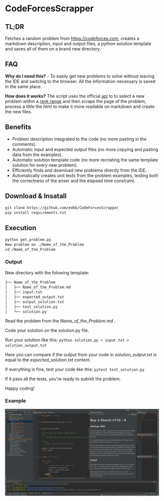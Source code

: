 # CodeForcesScrapper

## TL;DR
Fetches a random problem from https://codeforces.com, creates a markdown description, input and output files, a python solution template and saves all of them on a brand new directory.

## FAQ
**Why do I need this?** - To easily get new problems to solve without leaving the IDE and switchig to the browser. All the information necessary is saved in the same place.

**How does it works?**
The script uses the official [api](https://codeforces.com/apiHelp) to to select a new problem within a [rank range](../master/get_problem.py#L25-L26) and then scraps the page of the problem, process a little the html to make it more readable on markdown and create the new files.

## Benefits
- Problem description integrated to the code (no more pasting in the comments).
- Automatic input and expected output files (no more copying and pasting data from the examples).
- Automatic solution template code (no more recriating the same template solution for every new problem).
- Efficiently finds and download new problems directly from the IDE.
- Automatically creates unit tests from the problem examples, testing both the correctness of the anser and the elapsed time constraint.

## Download & Insatall
```
git clone https://github.com/edkb/CodeForcesScrapper
pip install requirements.txt
```

## Execution
```
python get_problem.py
New problem on ./Name_of_the_Problem
cd /Name_of_the_Problem
```
### Output
New directory with the folowing template:
```
├── Name_of_the_Problem
│   ├── Name_of_the_Problem.md
│   ├── input.txt
│   ├── expected_output.txt
│   ├── output_solution.txt
│   ├── test_solution.py
│   └── solution.py
```

Read the problem from the *Name_of_the_Problem.md* .

Code your solution on the solution.py file.

Run your solution like this:
`python solution.py < input.txt > solution_output.txt`

Here you can compare if the output from your code in *solution_output.txt* is equal to the *expected_solution.txt* content.

If everything is fine, test your code like this:
`pytest test_solution.py`

If it pass all the tests, you're ready to submit the problem.

Happy coding!

### Example

![alt text](./example.png "Example")
